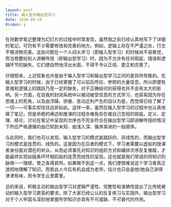 ```yaml
---
layout: post
title: 输入型与输出型学习
date: 2018-09-10
disqus: y
---
```


在将数学笔记整理为幻灯片的过程中时常发现，虽然我之前已经认真地写下了详细的笔记，可仍有不少需要修改和完善的地方。例如，逻辑上存在不严谨之处，行文不够流畅完美。这些问题在一个人闷头学习（即输入型学习）的时候尚不易察觉，而当想要给别人讲解传授（即输出型学习）时，因为不允许有任何瑕疵、错误和逻辑环节的缺失，它们便自然地浮出水面，不得不予以正视、更正和完善了。

仔细想来，上述现象也许是由于输入型学习和输出型学习之间的差异所导致的。在输入型学习的时候，由于已经掌握了可以前后呼应、参照的大量信息，所以即便有思维和逻辑上的跳跃乃至一定的缺失，对于正确结论的获得也并不会有太大的影响。另一方面，在自我的封闭系统中以被动接受信息的方式学习，也容易因为存在思维上的死角，以及由浮躁、骄傲、急功近利产生的自以为是，而觉得已经了解了一切——可事实却往往远非如此。这样一来，虽然在输入型学习的过程中也认真地做了笔记，但是命题的阐述和推演的过程亦难免存在被自己忽视的瑕疵。定义、定理、结论、讨论在笔记中呈现的次序也不完全符合在输出型学习即讲解传授的情况下所应严格遵循的由已知到未知、由浅入深、循序渐进的一般顺序。

与此同时，我们也可以发现，输入型学习的模式是跳跃的、非线性的，而输出型学习的模式是连贯的、线性的。这是因为在后者的模式下，学习者需要以虚拟的授课者身份面对潜在的听众，从而必须事先对知识的组织方式和编排次序反复推敲，才能最终实现如链条环环相扣般的连贯而线性的呈现。这也就是我们常说的将知识的脉络一一理顺，使之各得其所。如果做不到这一点，我们便很难说这个学习者真正透彻地理解了知识。而若此人今后有机会成为老师，估计也只会是他/她自己讲得津津有味，而令学生云里雾里。

总的来说，积极主动的输出型学习对逻辑严谨性、完整性和准确性提出了比传统被动的输入型学习更高的要求。除了大家已经公认的反复练习与实践外，输出型学习对于个人牢固与深刻地掌握所学知识亦具有不可或缺、不可替代的作用。
